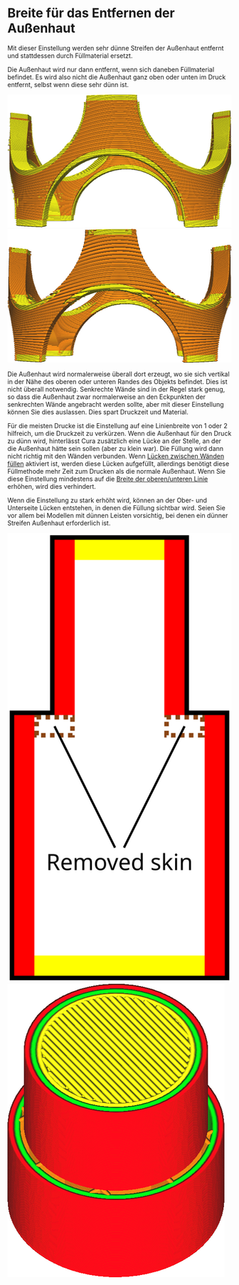 Breite für das Entfernen der Außenhaut
====
Mit dieser Einstellung werden sehr dünne Streifen der Außenhaut entfernt und stattdessen durch Füllmaterial ersetzt.

Die Außenhaut wird nur dann entfernt, wenn sich daneben Füllmaterial befindet. Es wird also nicht die Außenhaut ganz oben oder unten im Druck entfernt, selbst wenn diese sehr dünn ist.

![Keine Entfernung der Außenhaut](../../../articles/images/skin_preshrink_original.png)
![Dünne Streifen werden entfernt](../../../articles/images/skin_preshrink_shrunk.png)

Die Außenhaut wird normalerweise überall dort erzeugt, wo sie sich vertikal in der Nähe des oberen oder unteren Randes des Objekts befindet. Dies ist nicht überall notwendig. Senkrechte Wände sind in der Regel stark genug, so dass die Außenhaut zwar normalerweise an den Eckpunkten der senkrechten Wände angebracht werden sollte, aber mit dieser Einstellung können Sie dies auslassen. Dies spart Druckzeit und Material.

Für die meisten Drucke ist die Einstellung auf eine Linienbreite von 1 oder 2 hilfreich, um die Druckzeit zu verkürzen. Wenn die Außenhaut für den Druck zu dünn wird, hinterlässt Cura zusätzlich eine Lücke an der Stelle, an der die Außenhaut hätte sein sollen (aber zu klein war). Die Füllung wird dann nicht richtig mit den Wänden verbunden. Wenn [Lücken zwischen Wänden füllen](../../../articles/shell/fill_perimeter_gaps.md) aktiviert ist, werden diese Lücken aufgefüllt, allerdings benötigt diese Füllmethode mehr Zeit zum Drucken als die normale Außenhaut. Wenn Sie diese Einstellung mindestens auf die [Breite der oberen/unteren Linie](../resolution/skin_line_width.md) erhöhen, wird dies verhindert.

Wenn die Einstellung zu stark erhöht wird, können an der Ober- und Unterseite Lücken entstehen, in denen die Füllung sichtbar wird. Seien Sie vor allem bei Modellen mit dünnen Leisten vorsichtig, bei denen ein dünner Streifen Außenhaut erforderlich ist.

![Diese Stücke der Außenhaut werden entfernt und die Füllung wird sichtbar.](../../../articles/images/skin_preshrink_problem.svg)
![Die Füllung ist auch in der Schichtansicht zu sehen](../../../articles/images/skin_preshrink_problem_screenshot.png)